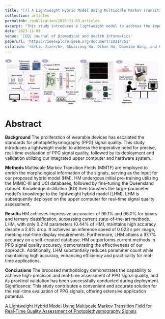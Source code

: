 ```yaml
---
title: "[7] A Lightweight Hybrid Model Using Multiscale Markov Transition Field for Real-Time Quality Assessment of Photoplethysmography Signals"
collection: articles
permalink: /publication/2023-11-03_articles
excerpt: "This study introduces a lightweight model to address the imperative need for precise, real-time evaluation of PPG signal quality, followed by its deployment and validation utilizing our integrated upper computer and hardware system<br/><br/><img src='/images/JBHI-1.jpg'><br/>"
date: 2023-11-03
venue: 'IEEE Journal of Biomedical and Health Informatics'
paperurl: 'https://ieeexplore.ieee.org/document/10314751' 
citation: '<b>Liu Jian</b>, Shuaicong Hu, Qihan Hu, Daomiao Wang, and Cuiwei Yang. "A Lightweight Hybrid Model Using Multiscale Markov Transition Field for Real-Time Quality Assessment of Photoplethysmography Signals." IEEE Journal of Biomedical and Health Informatics (2023).'
---
```


![](/images/JBHI-1.jpg)

Abstract
==========
**Background**
The proliferation of wearable devices has escalated the standards for photoplethysmography (PPG) signal quality. This study introduces a lightweight model to address the imperative need for precise, real-time evaluation of PPG signal quality, followed by its deployment and validation utilizing our integrated upper computer and hardware system.

**Methods**
Multiscale Markov Transition Fields (MMTF) are employed to enrich the morphological information of the signals, serving as the input for our proposed hybrid model (HM). HM undergoes initial pre-training utilizing the MIMIC-III and UCI databases, followed by fine-tuning the Queensland dataset. Knowledge distillation (KD) then transfers the large-parameter model's knowledge to the lightweight hybrid model (LHM). LHM is subsequently deployed on the upper computer for real-time signal quality assessment. 

**Results**
HM achieves impressive accuracies of 99.1% and 96.0% for binary and ternary classification, surpassing current state-of-the-art methods. LHM, with only 0.2 M parameters (0.44% of HM), maintains high accuracy despite a 2.6% drop. It achieves an inference speed of 0.023 s per image, meeting real-time display requirements. Furthermore, LHM attains a 97.7% accuracy on a self-created database. HM outperforms current methods in PPG signal quality accuracy, demonstrating the effectiveness of our approach. Additionally, LHM substantially reduces parameter count while maintaining high accuracy, enhancing efficiency and practicality for real-time applications.

**Conclusions**
The proposed methodology demonstrates the capability to achieve high-precision and real-time assessment of PPG signal quality, and its practical validation has been successfully conducted during deployment. Significance: This study contributes a convenient and accurate solution for the real-time evaluation of PPG signals, offering extensive application potential.

<dl>
	<script type="text/javascript" src="//cdn.plu.mx/widget-details.js"></script>
	<a href="https://plu.mx/plum/a/?doi=10.1109/JBHI.2023.3331975" class="plumx-details" data-site="plum" data-hide-when-empty="true">A Lightweight Hybrid Model Using Multiscale Markov Transition Field for Real-Time Quality Assessment of Photoplethysmography Signals</a>
</dl>

<dl>
	<script type="text/javascript" src="https://d1bxh8uas1mnw7.cloudfront.net/assets/embed.js"></script><div class="altmetric-embed" data-badge-type="donut" data-altmetric-id="159566645"></div>
</dl>
